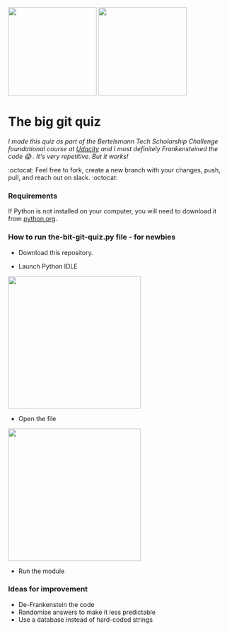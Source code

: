 <img src="https://user-images.githubusercontent.com/39020690/70111545-8b4c0100-1620-11ea-928f-ff86f94f11e9.png" width="200">
<img src="(https://user-images.githubusercontent.com/39020690/70111546-8b4c0100-1620-11ea-8fef-4f628565a6c0.png" width="200">

# The big git quiz

*I made this quiz as part of the Bertelsmann Tech Scholarship Challenge foundational course at [Udacity](https://www.udacity.com/) and I most definitely Frankensteined the code 😱 . It's very repetitive. But it works!*  

:octocat: Feel free to fork, create a new branch with your changes, push, pull, and reach out on slack. :octocat:


### Requirements

If Python is not installed on your computer, you will need to download it from [python.org](https://www.python.org/downloads/).


### How to run the-bit-git-quiz.py file - for newbies

* Download this repository.

* Launch Python IDLE

<img src="https://user-images.githubusercontent.com/39020690/70111760-3b216e80-1621-11ea-9269-8235141e75eb.png" width="300">

* Open the file

<img src="https://user-images.githubusercontent.com/39020690/70111761-3b216e80-1621-11ea-9be5-580961673369.png" width="300">

* Run the module

<ing src="https://user-images.githubusercontent.com/39020690/70111762-3bba0500-1621-11ea-9815-2fa4fa3f6e90.png" width="300">


### Ideas for improvement

* De-Frankenstein the code
* Randomise answers to make it less predictable
* Use a database instead of hard-coded strings
